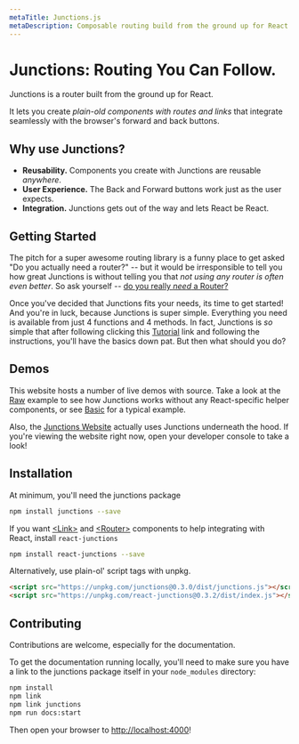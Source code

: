 ```yaml
---
metaTitle: Junctions.js
metaDescription: Composable routing build from the ground up for React
---
```

# Junctions: Routing You Can Follow.

Junctions is a router built from the ground up for React.

It lets you create *plain-old components with routes and links* that integrate seamlessly with the browser's forward and back buttons.

## Why use Junctions?

- **Reusability.** Components you create with Junctions are reusable *anywhere*.
- **User Experience.** The Back and Forward buttons work just as the user expects.
- **Integration.** Junctions gets out of the way and lets React be React.

## Getting Started

The pitch for a super awesome routing library is a funny place to get asked "Do you actually need a router?" -- but it would be irresponsible to tell you how great Junctions is without telling you that *not using any router is often even better*. So ask yourself -- [do you really *need* a Router?](/docs/introduction/do-i-need-a-router.md)

Once you've decided that Junctions fits your needs, its time to get started! And you're in luck, because Junctions is super simple. Everything you need is available from just 4 functions and 4 methods. In fact, Junctions is *so* simple that after following clicking this [Tutorial](/docs) link and following the instructions, you'll have the basics down pat. But then what should you do?

## Demos

This website hosts a number of live demos with source. Take a look at the [Raw](/examples/Raw.example.js) example to see how Junctions works without any React-specific helper components, or see [Basic](/examples/Basic.example.js) for a typical example.

Also, the [Junctions Website](https://junctions.js.org) actually uses Junctions underneath the hood. If you're viewing the website right now, open your developer console to take a look!

## Installation

At minimum, you'll need the junctions package

```bash
npm install junctions --save
```

If you want [&lt;Link&gt;](/docs/api/react-junctions/Link.md) and [&lt;Router&gt;](/docs/api/react-junctions/Router.md) components to help integrating with React, install `react-junctions`

```bash
npm install react-junctions --save
```

Alternatively, use plain-ol' script tags with unpkg.

```html
<script src="https://unpkg.com/junctions@0.3.0/dist/junctions.js"></script>
<script src="https://unpkg.com/react-junctions@0.3.2/dist/index.js"></script>
```

## Contributing

Contributions are welcome, especially for the documentation.

To get the documentation running locally, you'll need to make sure you have a link to the junctions package itself in your `node_modules` directory:

```bash
npm install
npm link
npm link junctions
npm run docs:start
```

Then open your browser to <http://localhost:4000>!
